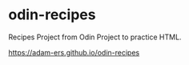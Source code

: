 # odin-recipes
Recipes Project from Odin Project to practice HTML.

https://adam-ers.github.io/odin-recipes
